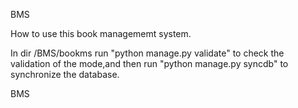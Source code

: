 BMS

How to use this book managememt system.

In dir /BMS/bookms run "python manage.py validate" to check the validation of the mode,and then run "python manage.py syncdb" to synchronize the database.

BMS
